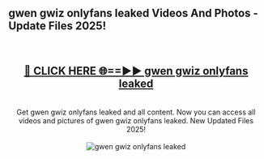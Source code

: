 <h2>gwen gwiz onlyfans leaked Videos And Photos - Update Files 2025!</h2>
<br>
<div align="center">
<h2><a href="https://top-ai-tools.click/QrbHav" rel="nofollow">🔴 CLICK HERE 🌐==►► gwen gwiz onlyfans leaked</a></h2>
<br>
Get gwen gwiz onlyfans leaked and all content. Now you can access all videos and pictures of gwen gwiz onlyfans leaked. New Updated Files 2025!
<br>
<br>
<a href="https://top-ai-tools.click/QrbHav" rel="nofollow" data-target="animated-image.originalLink"><img src="https://i.ibb.co.com/WyWwxjT/player-gif2.gif" alt="gwen gwiz onlyfans leaked" style="max-width: 100%; display: inline-block;" data-target="animated-image.originalImage"></a>
</div>
<br>